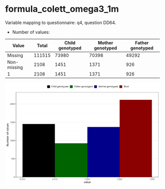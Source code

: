 # formula_colett_omega3_1m
Variable mapping to questionnaire: q4, question DD64.
- Number of values:

| Value | Total | Child genotyped | Mother genotyped | Father genotyped |
| ----- | ----- | --------------- | ---------------- | ---------------- |
| Missing | 111515 | 73980 | 70398 | 49292 |
| Non-missing | 2108 | 1451 | 1371 | 926 |
| 1 | 2108 | 1451 | 1371 | 926 |



![](formula_colett_omega3_1m_n.png)



